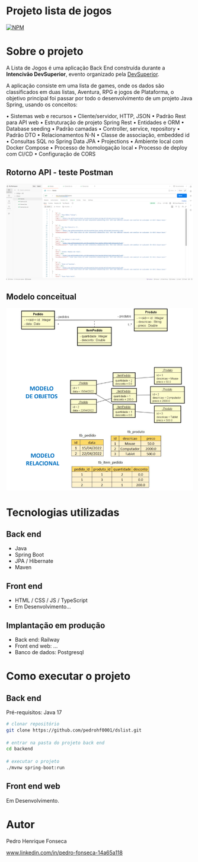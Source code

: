 # Projeto lista de jogos 
[![NPM](https://img.shields.io/npm/l/react)](https://github.com/pedrohf0001/dslist/blob/main/LICENSE) 

# Sobre o projeto

A Lista de Jogos é uma aplicação Back End construída durante a **Intencivão DevSuperior**, evento organizado pela [DevSuperior](https://devsuperior.com "Site da DevSuperior").

A aplicação consiste em uma lista de games, onde os dados são classificados em duas listas, Aventura, RPG e jogos de Plataforma, o objetivo principal foi passar por todo o desenvolvimento de um projeto Java Spring, usando os conceitos:

• Sistemas web e recursos
• Cliente/servidor, HTTP, JSON
• Padrão Rest para API web
• Estruturação de projeto Spring Rest
• Entidades e ORM
• Database seeding
• Padrão camadas
• Controller, service, repository
• Padrão DTO
• Relacionamentos N-N
• Classe de associação, embedded id
• Consultas SQL no Spring Data JPA
• Projections
• Ambiente local com Docker Compose
• Processo de homologação local
• Processo de deploy com CI/CD
• Configuração de CORS

## Rotorno API - teste Postman
![Modelo Conceitual](https://github.com/pedrohf0001/assets/blob/55bb4fda2ab380b0af8c3bf66adc144047d523bf/img/retorno%20API%20postman%20-%20Game.png)

## Modelo conceitual
![Modelo Conceitual](https://github.com/pedrohf0001/assets/blob/dc4ac4fcbc1e8e30a8189cce7ec841376a735424/img/Modelo%20de%20Relacionamento%20usado%20para%20exemplo%20.png)

# Tecnologias utilizadas
## Back end
- Java
- Spring Boot
- JPA / Hibernate
- Maven
## Front end
- HTML / CSS / JS / TypeScript
- Em Desenvolvimento...
  
## Implantação em produção
- Back end: Railway
- Front end web: ...
- Banco de dados: Postgresql

# Como executar o projeto

## Back end
Pré-requisitos: Java 17

```bash
# clonar repositório
git clone https://github.com/pedrohf0001/dslist.git

# entrar na pasta do projeto back end
cd backend

# executar o projeto
./mvnw spring-boot:run
```

## Front end web
Em Desenvolvimento.

# Autor

Pedro Henrique Fonseca

www.linkedin.com/in/pedro-fonseca-14a65a118

